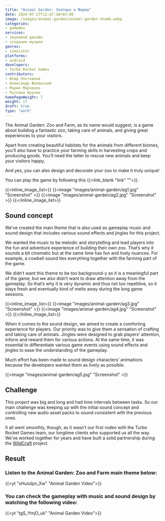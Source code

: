 ```yaml
---
title: "Animal Garden: Зоопарк и Ферма"
date: 2024-07-27T12:47:16+03:00
image: /images/animal-garden/animal-garden-thumb.webp
categories:
- gamedev
services:
- звуковой дизайн
- создание музыки
genres:
- simulator
platforms:
- android
developers:
- Turbo Rocket Games
contributors:
- Влад Плотников    
- Александр Фалинский
- Мария Марченко
- Руслана Кручек
homePageWeight: 7
weight: 17
draft: true
type: "work"
---
```


The Animal Garden: Zoo and Farm, as its name would suggest, is a game about building a fantastic zoo, taking care of animals, and giving great experiences to your visitors.

Apart from creating beautiful habitats for the animals from different biomes, you’ll also have to practiсe your farming skills in harvesting crops and producing goods. You’ll need the latter to rescue new animals and keep your visitors happy.

And yes, you can also design and decorate your zoo to make it truly unique!

You can play the game by following this {{<link_blank "link" "">}}.

{{<inline_image_list>}}
{{<image "images/animal-garden/ag1.jpg" "Screenshot" >}}
{{<image "images/animal-garden/ag2.jpg" "Screenshot" >}}
{{</inline_image_list>}}

## Sound concept

We’ve created the main theme that is also used as gameplay music and sound design that includes various sound effects and jingles for this project.

We wanted the music to be melodic and storytelling and lead players into the fun and adventure experience of building their own zoo. That’s why it sounds a bit cinematic but at the same time has fun and lively nuances. For example, a cowbell sound ties everything together with the farming part of the game.

We didn’t want this theme to be too background-y as it is a meaningful part of the game, but we also didn’t want to draw attention away from the gameplay. So that’s why it is very dynamic and thus not too repetitive, so it stays fresh and eventually kind of melts away during the long game sessions.

{{<inline_image_list>}}
{{<image "images/animal-garden/ag3.jpg" "Screenshot" >}}
{{<image "images/animal-garden/ag4.jpg" "Screenshot" >}}
{{</inline_image_list>}}

When it comes to the sound design, we aimed to create a comforting experience for players. Our priority was to give them a sensation of crafting and taking care of animals. Jingles were designed to grab players’ attention, inform and reward them for various actions. At the same time, it was essential to differentiate various game events using sound effects and jingles to ease the understanding of the gameplay.

Much effort has been made to sound design characters’ animations because the developers wanted them as lively as possible.

{{<image "images/animal-garden/ag5.jpg" "Screenshot" >}}

## Challenge

This project was big and long and had time intervals between tasks. So our main challenge was keeping up with the initial sound concept and controlling new audio asset packs to sound consistent with the previous ones.

It all went smoothly, though, as it wasn’t our first rodeo with the Turbo Rocket Games team, our longtime clients who supported us all the way. We’ve worked together for years and have built a solid partnership during the [WildCraft](works/wildcraft) project.

## Result

### Listen to the Animal Garden: Zoo and Farm main theme below:

{{<yt "xHuiuIpn_Xw" "Animal Garden Video">}}

### You can check the gameplay with music and sound design by watching the following video:

{{<yt "tgS_YmjO_uk" "Animal Garden Video">}}